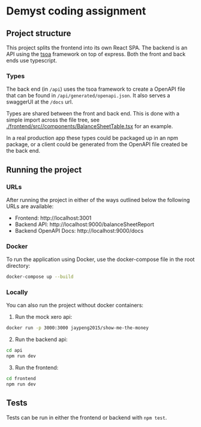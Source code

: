 # Demyst coding assignment

## Project structure

This project splits the frontend into its own React SPA. The backend is an API using the [tsoa](https://tsoa-community.github.io/docs/) framework on top of express. Both the front and back ends use typescript.

### Types

The back end (in `/api`) uses the tsoa framework to create a OpenAPI file that can be found in `/api/generated/openapi.json`. It also serves a swaggerUI at the `/docs` url.

Types are shared between the front and back end. This is done with a simple import across the file tree, see [./frontend/src//components/BalanceSheetTable.tsx](BalanceSheetTable.tsx) for an example.

In a real production app these types could be packaged up in an npm package, or a client could be generated from the OpenAPI file created be the back end.

## Running the project

### URLs
After running the project in either of the ways outlined below the following URLs are available:

* Frontend: http://localhost:3001
* Backend API: http://localhost:9000/balanceSheetReport
* Backend OpenAPI Docs: http://localhost:9000/docs


### Docker

To run the application using Docker, use the docker-compose file in the root directory:
   ```sh
   docker-compose up --build
   ```

### Locally

You can also run the project without docker containers:

1. Run the mock xero api:
```sh
docker run -p 3000:3000 jaypeng2015/show-me-the-money
```

2. Run the backend api:
```sh
cd api
npm run dev
```

3. Run the frontend:
```sh
cd frontend
npm run dev
```

## Tests
Tests can be run in either the frontend or backend with `npm test`.